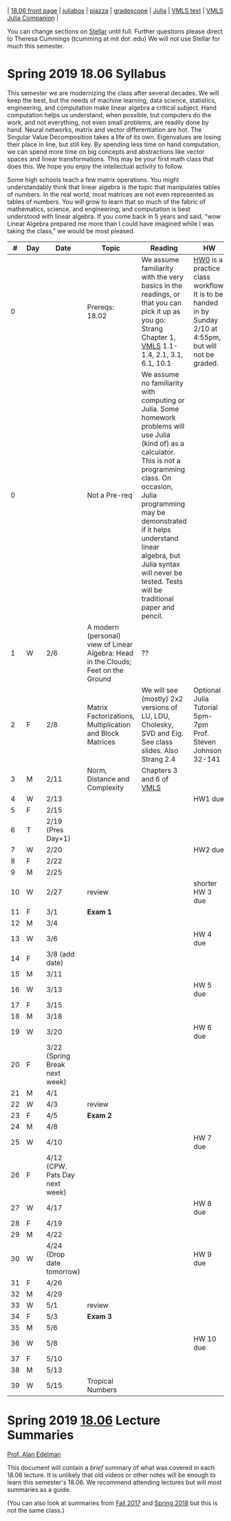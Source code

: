 
| [18.06 front page](http://web.mit.edu/18.06)  |
[juliabox](http://www.juliabox.com) |
[piazza](https://piazza.com/class/jrpkrwivp6x6v8) |
[gradescope](https://www.gradescope.com/courses/40389) |
[Julia](https://julialang.org/) |
[VMLS text](http://vmls-book.stanford.edu/vmls.pdf) |
[VMLS Julia Companion](http://vmls-book.stanford.edu/vmls-julia-companion.pdf) |

You can change sections on [Stellar](https://learning-modules.mit.edu/class/index.html?uuid=/course/18/sp19/18.06#dashboard)  until full.
Further questions please direct to Theresa Cummings (tcumming at mit dot .edu)
We will not use Stellar for much this semester.

# Spring 2019 18.06 Syllabus <br>

This semester we are modernizing the class after several decades.  We will keep the best, but the needs of machine learning, data science, statistics,  engineering, and computation make linear algebra a critical subject.  Hand computation helps us understand, when possible, but computers do the work,
and not everything, not even small problems,  are  readily done by hand. Neural networks, matrix and vector differentiation are hot.  The Singular Value Decomposition takes a life of its own.  Eigenvalues are losing their place in line, but still key.  By spending less time on hand computation, we can spend more time on big concepts and abstractions like vector spaces and linear transformations.  This may be your first math class that does this.  We hope you enjoy the intellectual activity to follow. 

Some high schools teach a few matrix operations.  You might  understandably think  that linear algebra is  the topic that manipulates tables of numbers.  In the real world, most matrices are not even represented as tables of numbers.  You will grow to learn that so much of the fabric of mathematics, science, and engineering, and computation is best understood with linear algebra.
If you come back in 5 years and said, "wow Linear Algebra prepared me more than I could have imagined while I was taking  the class," we would be most pleased.





|#|Day| Date |  Topic | Reading| HW |
|-|-|------|------|-----|--|
|0||| Prereqs: 18.02 |  We assume familiarity with the very basics in the readings, or that you can pick it up as you go: Strang Chapter 1, [VMLS](http://vmls-book.stanford.edu/vmls.pdf)  1.1-1.4, 2.1, 3.1, 6.1, 10.1 | [HW0](https://nbviewer.jupyter.org/github/mitmath/1806/blob/master/psets/pset0.ipynb) is a practice class workflow.  It is to be handed in by Sunday 2/10  at 4:55pm, but will not be graded. 
|0||| Not a Pre-req | We assume no familiarity with computing or Julia.  Some homework problems will use Julia (kind of) as a calculator. This is not a programming class. On occasion, Julia programming may be demonstrated if it helps understand linear algebra, but Julia syntax will never be tested.  Tests will be traditional paper and pencil. | 
 |1| W|2/6| A modern (personal) view of Linear Algebra: Head in the Clouds; Feet on the Ground   | ??|
|	2	|	F	|	2/8	|Matrix Factorizations, Multiplication and Block Matrices| We will see (mostly) 2x2 versions of LU, LDU, Cholesky, SVD and Eig. See class slides. Also Strang 2.4 |Optional Julia Tutorial 5pm-7pm Prof. Steven Johnson 32-141|
|	3	|	M	|	2/11	|Norm, Distance and Complexity| Chapters 3 and  6 of [VMLS](http://vmls-book.stanford.edu/vmls.pdf) |
|	4	|	W	|	2/13	||| HW1 due |
|	5	|	F	|	2/15	|
|	6	|	T	|	2/19 (Pres Day+1)	|
|	7	|	W	|	2/20	|||HW2 due |
|	8	|	F	|	2/22	|
|	9	|	M	|	2/25	||
|	10	|	W	|	2/27	|review||shorter HW 3 due|
|	11	|	F	|	3/1	| **Exam 1** |
|	12	|	M	|	3/4	|
|	13	|	W	|	3/6	|||HW 4 due|
|	14	|	F	|	3/8 (add date)	|
|	15	|	M	|	3/11	|
|	16	|	W	|	3/13	|||HW 5 due|
|	17	|	F	|	3/15	|
|	18	|	M	|	3/18	|
|	19	|	W	|	3/20	|||HW 6 due|
|	20	|	F	|	3/22 (Spring Break next week)	|
|	21	|	M	|	4/1	|
|	22	|	W	|	4/3	|review|||
|	23	|	F	|	4/5	| **Exam 2**|
|	24	|	M	|	4/8	|
|	25	|	W	|	4/10	|||HW 7 due|
|	26	|	F	|	4/12 (CPW. Pats Day next week)	|
|	27	|	W	|	4/17	|||HW 8 due|
|	28	|	F	|	4/19	|
|	29	|	M	|	4/22	|
|	30	|	W	|	4/24 (Drop date tomorrow)	|||HW 9  due|
|	31	|	F	|	4/26	|
|	32	|	M	|	4/29	|
|	33	|	W	|	5/1	|review|
|	34	|	F	|	5/3	|**Exam 3** |
|	35	|	M	|	5/6	|
|	36	|	W	|	5/8	| || HW 10 due|
|	37	|	F	|	5/10	|
|	38	|	M	|	5/13	|
|	39	|	W	|	5/15	| Tropical Numbers |




# Spring 2019 [18.06](https://web.mit.edu/18.06/www/) Lecture Summaries <br>
 [Prof. Alan Edelman](http://math.mit.edu/~edelman)

This document will contain   a *brief* summary of what was covered in each 18.06
lecture.  It is unlikely that old videos or other notes will be enough to learn this semester's 18.06. We recommend attending lectures but will most summaries as a guide.

(You can also look at summaries from [Fall 2017](https://github.com/stevengj/1806/blob/fall17/summaries.md) and [Spring 2018](https://github.com/stevengj/1806/blob/spring18/summaries.md) but this is not the same class.)

